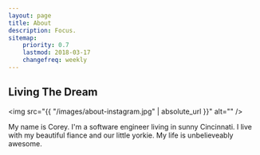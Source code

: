 ```yaml
---
layout: page
title: About
description: Focus.
sitemap:
    priority: 0.7
    lastmod: 2018-03-17
    changefreq: weekly
---
```

## Living The Dream

<span class="image left"><img src="{{ "/images/about-instagram.jpg" | absolute_url }}" alt="" /></span>

My name is Corey. I'm a software engineer living in sunny Cincinnati. I live with my beautiful fiance and our little yorkie. My life is unbelieveably awesome.

<br /><br /><br />
